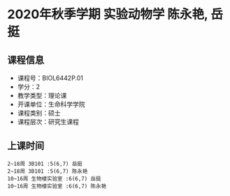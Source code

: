# 2020年秋季学期 实验动物学 陈永艳, 岳挺






## 课程信息

- 课程号：BIOL6442P.01
- 学分：2
- 教学类型：理论课
- 开课单位：生命科学学院
- 课程类别：硕士
- 课程层次：研究生课程

## 上课时间

```
2~18周 3B101 :5(6,7) 岳挺
2~18周 3B101 :5(6,7) 陈永艳
10~16周 生物楼实验室 :6(6,7) 岳挺
10~16周 生物楼实验室 :6(6,7) 陈永艳
```

